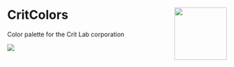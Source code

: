 # CritColors <img src="https://pbs.twimg.com/profile_images/981201429053497344/l5aYYID5_400x400.jpg" align="right" alt="" width="120" />
Color palette for the Crit Lab corporation

![](../master/colorgradient.jpg)
